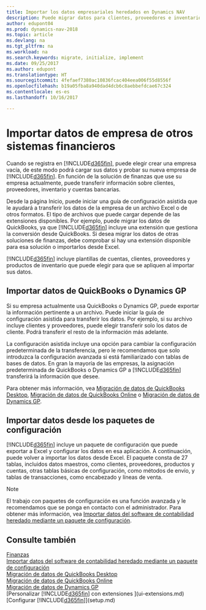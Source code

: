 ```yaml
---
title: Importar los datos empresariales heredados en Dynamics NAV
description: Puede migrar datos para clientes, proveedores e inventario, por ejemplo, desde Excel, QuickBooks o Dynamics GP, a Dynamics NAV.
author: edupont04
ms.prod: dynamics-nav-2018
ms.topic: article
ms.devlang: na
ms.tgt_pltfrm: na
ms.workload: na
ms.search.keywords: migrate, initialize, implement
ms.date: 09/25/2017
ms.author: edupont
ms.translationtype: HT
ms.sourcegitcommit: 4fefaef7380ac10836fcac404eea006f55d8556f
ms.openlocfilehash: b19a05fba8a940dad4dcb6c8aebbefdcae67c324
ms.contentlocale: es-es
ms.lasthandoff: 10/16/2017

---
```

# <a name="importing-business-data-from-other-finance-systems"></a>Importar datos de empresa de otros sistemas financieros
Cuando se registra en [!INCLUDE[d365fin](includes/d365fin_md.md)], puede elegir crear una empresa vacía, de este modo podrá cargar sus datos y probar su nueva empresa de [!INCLUDE[d365fin](includes/d365fin_md.md)]. En función de la solución de finanzas que use su empresa actualmente, puede transferir información sobre clientes, proveedores, inventario y cuentas bancarias.  

Desde la página Inicio, puede iniciar una guía de configuración asistida que le ayudará a transferir los datos de la empresa de un archivo Excel o de otros formatos. El tipo de archivos que puede cargar depende de las extensiones disponibles. Por ejemplo, puede migrar los datos de QuickBooks, ya que [!INCLUDE[d365fin](includes/d365fin_md.md)] incluye una extensión que gestiona la conversión desde QuickBooks. Si desea migrar los datos de otras soluciones de finanzas, debe comprobar si hay una extensión disponible para esa solución o importarlos desde Excel.  

[!INCLUDE[d365fin](includes/d365fin_md.md)] incluye plantillas de cuentas, clientes, proveedores y productos de inventario que puede elegir para que se apliquen al importar sus datos.  

## <a name="importing-data-from-quickbooks-or-dynamics-gp"></a>Importar datos de QuickBooks o Dynamics GP
Si su empresa actualmente usa QuickBooks o Dynamics GP, puede exportar la información pertinente a un archivo. Puede iniciar la guía de configuración asistida para transferir los datos.
Por ejemplo, si su archivo incluye clientes y proveedores, puede elegir transferir solo los datos de cliente. Podrá transferir el resto de la información más adelante.  

La configuración asistida incluye una opción para cambiar la configuración predeterminada de la transferencia, pero le recomendamos que solo introduzca la configuración avanzada si está familiarizado con tablas de bases de datos. En gran la mayoría de las empresas, la asignación predeterminada de QuickBooks o Dynamics GP a [!INCLUDE[d365fin](includes/d365fin_md.md)] transferirá la información que desee.  

Para obtener más información, vea [Migración de datos de QuickBooks Desktop](ui-extensions-quickbooks-data-migration.md), [Migración de datos de QuickBooks Online](ui-extensions-quickbooks-online-data-migration.md) o [Migración de datos de Dynamics GP](ui-extensions-dynamicsgp-data-migration.md).  

## <a name="importing-data-from-configuration-packages"></a>Importar datos desde los paquetes de configuración
[!INCLUDE[d365fin](includes/d365fin_md.md)] incluye un paquete de configuración que puede exportar a Excel y configurar los datos en esa aplicación. A continuación, puede volver a importar los datos desde Excel. El paquete consta de 27 tablas, incluidos datos maestros, como clientes, proveedores, productos y cuentas, otras tablas básicas de configuración, como métodos de envío, y tablas de transacciones, como encabezado y líneas de venta.  

> [!NOTE]  
>   El trabajo con paquetes de configuración es una función avanzada y le recomendamos que se ponga en contacto con el administrador. Para obtener más información, vea [Importar datos del software de contabilidad heredado mediante un paquete de configuración](across-import-data-configuration-packages.md).  

## <a name="see-also"></a>Consulte también
[Finanzas](finance.md)  
[Importar datos del software de contabilidad heredado mediante un paquete de configuración](across-import-data-configuration-packages.md)  
[Migración de datos de QuickBooks Desktop](ui-extensions-quickbooks-data-migration.md)  
[Migración de datos de QuickBooks Online](ui-extensions-quickbooks-online-data-migration.md)  
[Migración de datos de Dynamics GP](ui-extensions-dynamicsgp-data-migration.md)  
[Personalizar [!INCLUDE[d365fin](includes/d365fin_md.md)] con extensiones ](ui-extensions.md)   
[Configurar [!INCLUDE[d365fin](includes/d365fin_md.md)]](setup.md)

## 

